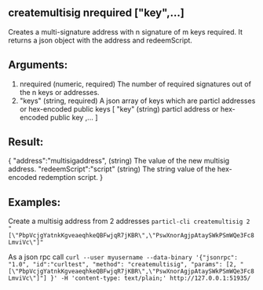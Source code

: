 ## createmultisig nrequired ["key",...]

Creates a multi-signature address with n signature of m keys required.
It returns a json object with the address and redeemScript.

## Arguments:
1. nrequired      (numeric, required) The number of required signatures out of the n keys or addresses.
2. "keys"       (string, required) A json array of keys which are particl addresses or hex-encoded public keys
     [
       "key"    (string) particl address or hex-encoded public key
       ,...
     ]

## Result:
{
  "address":"multisigaddress",  (string) The value of the new multisig address.
  "redeemScript":"script"       (string) The string value of the hex-encoded redemption script.
}

## Examples:

Create a multisig address from 2 addresses
`particl-cli createmultisig 2 "[\"PbpVcjgYatnkKgveaeqhkeQBFwjqR7jKBR\",\"PswXnorAgjpAtaySWkPSmWQe3Fc8LmviVc\"]"`

As a json rpc call
`curl --user myusername --data-binary '{"jsonrpc": "1.0", "id":"curltest", "method": "createmultisig", "params": [2, "[\"PbpVcjgYatnkKgveaeqhkeQBFwjqR7jKBR\",\"PswXnorAgjpAtaySWkPSmWQe3Fc8LmviVc\"]"] }' -H 'content-type: text/plain;' http://127.0.0.1:51935/`
